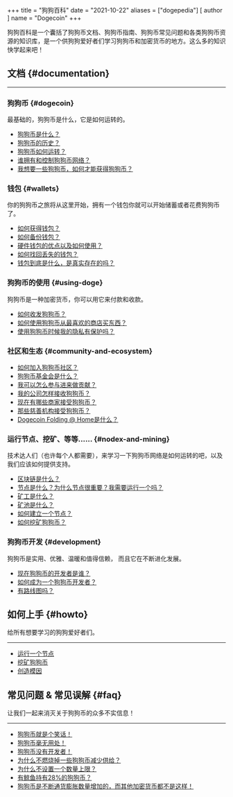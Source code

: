 +++
title = "狗狗百科"
date = "2021-10-22"
aliases = ["dogepedia"]
[ author ]
  name = "Dogecoin"
+++

狗狗百科是一个囊括了狗狗币文档、狗狗币指南、狗狗币常见问题和各类狗狗币资源的知识库，是一个供狗狗爱好者们学习狗狗币和加密货币的地方。这么多的知识快学起来吧！

## 文档 {#documentation}
***
### 狗狗币 {#dogecoin}
最基础的，狗狗币是什么，它是如何运转的。
- [狗狗币是什么？](/zh-cn/dogepedia/articles/what-is-dogecoin)
- [狗狗币的历史？](/zh-cn/dogepedia/articles/history-of-dogecoin)
- [狗狗币如何运转？](/zh-cn/dogepedia/articles/how-does-dogecoin-work)
- [谁拥有和控制狗狗币网络？](/zh-cn/dogepedia/articles/who-owns-dogecoin)
- [我想要一些狗狗币，如何才能获得狗狗币？](/zh-cn/dogepedia/articles/get-dogecoin)

### 钱包 {#wallets}
你的狗狗币之旅将从这里开始，拥有一个钱包你就可以开始储蓄或者花费狗狗币了。
- [如何获得钱包？](/zh-cn/dogepedia/articles/how-do-i-get-a-wallet)
- [如何备份钱包？](/zh-cn/dogepedia/articles/how-to-backup-a-wallet)
- [硬件钱包的优点以及如何使用？](/zh-cn/dogepedia/articles/dogecoin-hardware-wallets)
- [如何找回丢失的钱包？](/zh-cn/dogepedia/articles/recover-a-lost-wallet)
- [钱包到底是什么，是真实存在的吗？](/zh-cn/dogepedia/articles/what-is-a-wallet)

### 狗狗币的使用 {#using-doge}
狗狗币是一种加密货币，你可以用它来付款和收款。
- [如何收发狗狗币？](/zh-cn/dogepedia/articles/send-and-receive-dogecoin)
- [如何使用狗狗币从最喜欢的商店买东西？](/zh-cn/dogepedia/articles/using-dogecoin-in-a-store)
- [使用狗狗币时候我的隐私有保护吗？](/zh-cn/dogepedia/articles/dogecoin-and-privacy)

### 社区和生态 {#community-and-ecosystem}
- [如何加入狗狗币社区？](/zh-cn/dogepedia/articles/join-the-dogecoin-community)
- [狗狗币基金会是什么？](/zh-cn/dogepedia/articles/what-is-the-dogecoin-foundation)
- [我可以怎么参与进来做贡献？](/zh-cn/dogepedia/articles/how-can-i-help-doge)
- [我的公司怎样接收狗狗币？](/zh-cn/dogepedia/articles/how-can-my-business-accept-dogecoin)
- [现在有哪些商家接受狗狗币？](/zh-cn/dogepedia/articles/merchants-accepting-doge)
- [那些慈善机构接受狗狗币？](/zh-cn/dogepedia/articles/charities-accepting-doge)
- [Dogecoin Folding @ Home是什么？](/zh-cn/dogepedia/articles/dogecoin-folding-at-home)

### 运行节点、挖矿、等等...... {#nodex-and-mining}
技术达人们（也许每个人都需要），来学习一下狗狗币网络是如何运转的吧，以及我们应该如何提供支持。
- [区块链是什么？](/zh-cn/dogepedia/articles/what-is-a-blockchain)
- [节点是什么？为什么节点很重要？我需要运行一个吗？](/zh-cn/dogepedia/articles/what-is-a-node)
- [矿工是什么？](/zh-cn/dogepedia/articles/what-is-a-miner)
- [矿池是什么？](/zh-cn/dogepedia/articles/what-is-a-mining-pool)
- [如何建立一个节点？](/zh-cn/dogepedia/how-tos/operating-a-node)
- [如何挖矿狗狗币？](/zh-cn/dogepedia/how-tos/mining-dogecoin)

### 狗狗币开发 {#development}
狗狗币是实用、优雅、温暖和值得信赖， 而且它在不断进化发展。
- [现在狗狗币的开发者是谁？](/zh-cn/dogepedia/articles/dogecoin-developers)
- [如何成为一个狗狗币开发者？](/zh-cn/dogepedia/articles/becoming-a-dogecoin-developer)
- [有路线图吗？](/zh-cn/dogepedia/articles/dogecoin-roadmap)

## 如何上手 {#howto}
给所有想要学习的狗狗爱好者们。
***
- [运行一个节点](/zh-cn/dogepedia/how-tos/operating-a-node)
- [挖矿狗狗币](/zh-cn/dogepedia/how-tos/mining-dogecoin)
- [创造模因](/zh-cn/dogepedia/how-tos/making-memes)

## 常见问题 & 常见误解 {#faq}
让我们一起来消灭关于狗狗币的众多不实信息！
***
- [狗狗币就是个笑话！](/zh-cn/dogepedia/faq/dogecoin-is-a-joke)
- [狗狗币毫无用处！](/zh-cn/dogepedia/faq/dogecoin-has-no-utility)
- [狗狗币没有开发者！](/zh-cn/dogepedia/faq/dogecoin-has-no-developers)
- [为什么不燃烧掉一些狗狗币减少供给？](/zh-cn/dogepedia/faq/dogecoin-and-coin-burning)
- [为什么不设置一个数量上限？](/zh-cn/dogepedia/faq/putting-a-cap-on-dogecoin)
- [有鲸鱼持有28%的狗狗币？](/zh-cn/dogepedia/faq/dogecoin-whale-wallets)
- [狗狗币是不断通货膨胀数量增加的，而其他加密货币都不是这样！](/zh-cn/dogepedia/faq/dogecoin-inflation)
